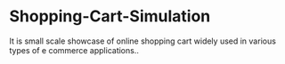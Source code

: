 # Shopping-Cart-Simulation
It is  small scale showcase of  online shopping cart widely used in various types of e commerce applications..
